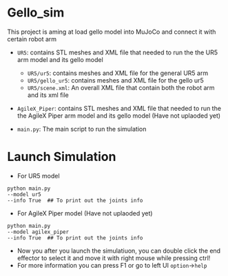 # Gello_sim
This project is aming at load gello model into MuJoCo and connect it with certain robot arm 
* `UR5`: contains STL meshes and XML file that needed to run the the UR5 arm model and its gello model
    * `UR5/ur5`: contains meshes and XML file for the general UR5 arm
    * `UR5/gello_ur5`: contains meshes and XML file for the gello ur5 
    * `UR5/scene.xml`: An overall XML file that contain both the robot arm and its xml file

* `AgileX_Piper`: contains STL meshes and XML file that needed to run the the AgileX Piper arm model and its gello model (Have not uplaoded yet)
* `main.py`: The main script to run the simulation

# Launch Simulation
* For UR5 model
```
python main.py 
--model ur5
--info True  ## To print out the joints info
```

* For AgileX Piper model (Have not uplaoded yet)
```
python main.py 
--model agilex_piper
--info True  ## To print out the joints info
```


- Now you after you launch the simulatiuon, you can double click the end effector to select it and move it with right mouse while pressing ctrl!
- For more information you can press F1 or go to left UI `option`->`help`



